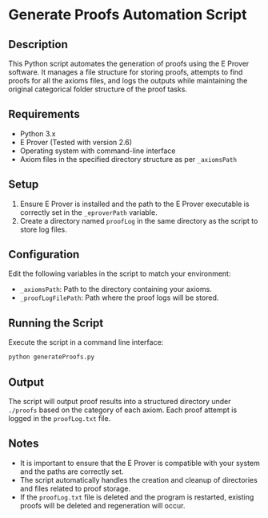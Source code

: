 
# Generate Proofs Automation Script

## Description
This Python script automates the generation of proofs using the E Prover software. It manages a file structure for storing proofs, attempts to find proofs for all the axioms files, and logs the outputs while maintaining the original categorical folder structure of the proof tasks.

## Requirements
- Python 3.x
- E Prover (Tested with version 2.6)
- Operating system with command-line interface
- Axiom files in the specified directory structure as per `_axiomsPath`

## Setup
1. Ensure E Prover is installed and the path to the E Prover executable is correctly set in the `_eproverPath` variable.
2. Create a directory named `proofLog` in the same directory as the script to store log files.

## Configuration
Edit the following variables in the script to match your environment:
- `_axiomsPath`: Path to the directory containing your axioms.
- `_proofLogFilePath`: Path where the proof logs will be stored.

## Running the Script
Execute the script in a command line interface:
```bash
python generateProofs.py
```

## Output
The script will output proof results into a structured directory under `./proofs` based on the category of each axiom. Each proof attempt is logged in the `proofLog.txt` file.

## Notes
- It is important to ensure that the E Prover is compatible with your system and the paths are correctly set.
- The script automatically handles the creation and cleanup of directories and files related to proof storage.
- If the `proofLog.txt` file is deleted and the program is restarted, existing proofs will be deleted and regeneration will occur.

